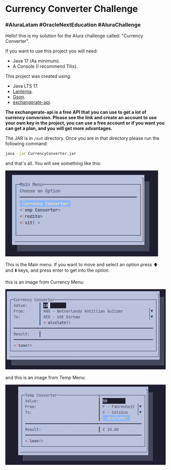 # Currency Converter Challenge

### #AluraLatam #OracleNextEducation #AluraChallenge
Hello! this is my solution for the Alura challenge called: "Currency Converter".

If you want to use this project you will need:

- Java 17 (As minimum).
- A Console (I recommend Tilix).

This project was created using:

- Java LTS 17.
- [Lanterna](https://github.com/mabe02/lanterna).
- [Gson](https://github.com/google/gson).
- [exchangerate-api](https://www.exchangerate-api.com).

**The exchangerate-api is a free API that you can use to get a lot of currency
conversion. Please see the link and create an account to use your own key in the
project, you can use a free account or if you want you can get a plan, and you 
will get more advantages.**

The JAR is in `/out` directory. Once you are in that directory 
please run the following command:

```bash
java -jar CurrencyConverter.jar
```

and that's all. You will see something like this:

![Main menu](/screenshots/main-menu.png)

This is the Main menu. If you want to move and select an option press
:arrow_up: and :arrow_down: keys, and press enter to get into the option.

this is an image from Currency Menu:

![Currency menu](/screenshots/currency-menu.png)

and this is an image from Temp Menu:

![Temp menu](/screenshots/temp-menu.png)


